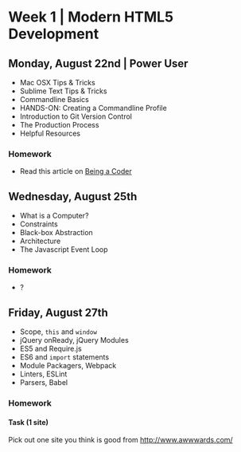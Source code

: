 
# Week 1 | Modern HTML5 Development


## Monday, August 22nd | Power User

- Mac OSX Tips & Tricks
- Sublime Text Tips & Tricks
- Commandline Basics
- HANDS-ON: Creating a Commandline Profile
- Introduction to Git Version Control
- The Production Process
- Helpful Resources

### Homework

- Read this article on [Being a Coder](https://medium.freecodecamp.com/things-i-wish-someone-had-told-me-when-i-was-learning-how-to-code-565fc9dcb329#.ihbjgkrya)

## Wednesday, August 25th

- What is a Computer?
- Constraints
- Black-box Abstraction
- Architecture
- The Javascript Event Loop


### Homework

- ?

## Friday, August 27th

- Scope, `this` and `window`
- jQuery onReady, jQuery Modules
- ES5 and Require.js
- ES6 and `import` statements
- Module Packagers, Webpack
- Linters, ESLint
- Parsers, Babel


### Homework

#### Task (1 site)
Pick out one site you think is good from http://www.awwwards.com/




